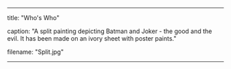 ---

title: "Who's Who"

caption: "A split painting depicting Batman and Joker - the good and the evil. It has been made on an ivory sheet with poster paints."

filename: "Split.jpg"

---